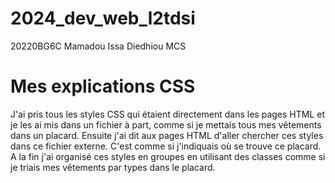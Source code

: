 # 2024_dev_web_l2tdsi
20220BG6C Mamadou Issa Diedhiou MCS 


# Mes explications CSS
J'ai pris tous les styles CSS qui étaient directement dans les pages HTML et je les ai mis dans un fichier à part,
comme si je mettais tous mes vêtements dans un placard. Ensuite j'ai dit aux pages HTML d'aller chercher ces styles 
dans ce fichier externe. C'est comme si j'indiquais où se trouve ce placard. A la fin j'ai organisé ces styles en 
groupes en utilisant des classes comme si je triais mes vêtements par types dans le placard.